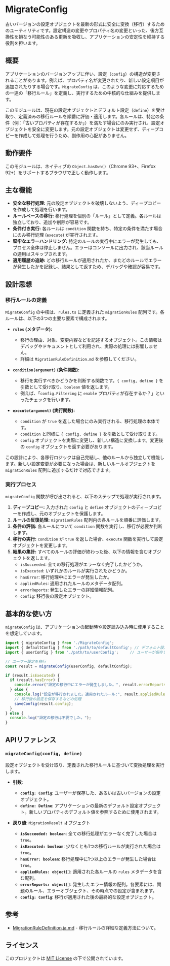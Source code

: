 # MigrateConfig

古いバージョンの設定オブジェクトを最新の形式に安全に変換（移行）するためのユーティリティです。設定構造の変更やプロパティ名の変更といった、後方互換性を損なう可能性のある更新を吸収し、アプリケーションの安定性を維持する役割を担います。

## 概要

アプリケーションのバージョンアップに伴い、設定（`config`）の構造が変更されることがあります。例えば、プロパティ名が変更されたり、新しい設定項目が追加されたりする場合です。`MigrateConfig` は、このような変更に対応するための一連の「移行ルール」を定義し、実行するための中核的な仕組みを提供します。

このモジュールは、現在の設定オブジェクトとデフォルト設定（`define`）を受け取り、定義済みの移行ルールを順番に評価・適用します。各ルールは、特定の条件（例：「古いプロパティが存在するか」）を満たす場合にのみ実行され、設定オブジェクトを安全に変更します。元の設定オブジェクトは変更せず、ディープコピーを作成して処理を行うため、副作用の心配がありません。

## 動作要件

このモジュールは、ネイティブの `Object.hasOwn()`（Chrome 93+、Firefox 92+）をサポートするブラウザで正しく動作します。

## 主な機能

- **安全な移行処理:** 元の設定オブジェクトを破壊しないよう、ディープコピーを作成して処理を行います。
- **ルールベースの移行:** 移行処理を個別の「ルール」として定義。各ルールは独立しており、追加や削除が容易です。
- **条件付き実行:** 各ルールは `condition` 関数を持ち、特定の条件を満たす場合にのみ移行処理 (`execute`) が実行されます。
- **堅牢なエラーハンドリング:** 特定のルールの実行中にエラーが発生しても、プロセス全体は停止しません。エラーはコンソールに出力され、該当ルールの適用はスキップされます。
- **適用履歴の追跡:** どの移行ルールが適用されたか、またどのルールでエラーが発生したかを記録し、結果として返すため、デバッグや確認が容易です。

## 設計思想

### 移行ルールの定義

`MigrateConfig` の中核は、`rules.ts` に定義された `migrationRules` 配列です。各ルールは、以下の3つの主要な要素で構成されます。

- **`rules` (メタデータ):**
  - 移行の理由、対象、変更内容などを記述するオブジェクト。この情報はデバッグやドキュメントとして利用され、実際の処理には影響しません。
  - 詳細は `MigrationRuleDefinition.md` を参照してください。

- **`condition(argument)` (条件関数):**
  - 移行を実行すべきかどうかを判断する関数です。`{ config, define }` を引数として受け取り、`boolean` 値を返します。
  - 例えば、「`config.Filtering` に `enable` プロパティが存在するか？」といったチェックを行います。

- **`execute(argument)` (実行関数):**
  - `condition` が `true` を返した場合にのみ実行される、移行処理の本体です。
  - `condition` と同様に `{ config, define }` を引数として受け取ります。
  - `config` オブジェクトを実際に変更し、新しい構造に変換します。変更後の `config` オブジェクトを返す必要があります。

この設計により、各移行ロジックは自己完結し、他のルールから独立して機能します。新しい設定変更が必要になった場合は、新しいルールオブジェクトを `migrationRules` 配列に追加するだけで対応できます。

### 実行プロセス

`migrateConfig` 関数が呼び出されると、以下のステップで処理が実行されます。

1.  **ディープコピー:** 入力された `config` と `define` オブジェクトのディープコピーを作成し、元のオブジェクトを保護します。
2.  **ルールの反復処理:** `migrationRules` 配列内の各ルールを順番に評価します。
3.  **条件の評価:** 各ルールについて `condition` 関数を実行し、移行が必要か判断します。
4.  **移行の実行:** `condition` が `true` を返した場合、`execute` 関数を実行して設定オブジェクトを変更します。
5.  **結果の集計:** すべてのルールの評価が終わった後、以下の情報を含むオブジェクトを返します。
    - `isSucceeded`: 全ての移行処理がエラーなく完了したかどうか。
    - `isExecuted`: いずれかのルールが実行されたかどうか。
    - `hasError`: 移行処理中にエラーが発生したか。
    - `appliedRules`: 適用されたルールのメタデータ配列。
    - `errorReports`: 発生したエラーの詳細情報配列。
    - `config`: 移行後の設定オブジェクト。

## 基本的な使い方

`migrateConfig` は、アプリケーションの起動時や設定読み込み時に使用することを想定しています。

```typescript
import { migrateConfig } from './MigrateConfig';
import { defaultConfig } from './path/to/defaultConfig'; // デフォルト設定
import { userConfig } from './path/to/userConfig';     // ユーザーが保存した設定

// ユーザー設定を移行
const result = migrateConfig(userConfig, defaultConfig);

if (result.isExecuted) {
  if (result.hasError) {
    console.error("設定の移行中にエラーが発生しました。", result.errorReports);
  } else {
    console.log("設定が移行されました。適用されたルール:", result.appliedRules);
    // 移行後の設定を保存するなどの処理
    saveConfig(result.config);
  }
} else {
  console.log("設定の移行は不要でした。");
}
```

## APIリファレンス

### `migrateConfig(config, define)`

設定オブジェクトを受け取り、定義された移行ルールに基づいて変換処理を実行します。

- **引数**:
  - **`config: Config`**: ユーザーが保存した、あるいは古いバージョンの設定オブジェクト。
  - **`define: Define`**: アプリケーションの最新のデフォルト設定オブジェクト。新しいプロパティのデフォルト値を参照するために使用されます。

- **戻り値**: `MigrationResult` オブジェクト
  - **`isSucceeded: boolean`**: 全ての移行処理がエラーなく完了した場合は `true`。
  - **`isExecuted: boolean`**: 少なくとも1つの移行ルールが実行された場合は `true`。
  - **`hasError: boolean`**: 移行処理中に1つ以上のエラーが発生した場合は `true`。
  - **`appliedRules: object[]`**: 適用された各ルールの `rules` メタデータを含む配列。
  - **`errorReports: object[]`**: 発生したエラー情報の配列。各要素には、問題のルール、エラーオブジェクト、その時点での設定が含まれます。
  - **`config: Config`**: 移行が適用された後の最終的な設定オブジェクト。

## 参考

- [MigrationRuleDefinition.ja.md](./MigrationRuleDefinition.ja.md) - 移行ルールの詳細な定義方法について。

## ライセンス

このプロジェクトは [MIT License](../../../../../../../LICENSE.md) の下で公開されています。
